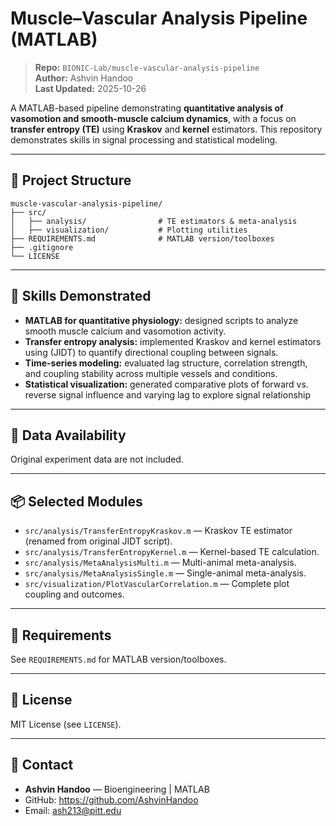 # Muscle–Vascular Analysis Pipeline (MATLAB)

> **Repo:** `BIONIC-Lab/muscle-vascular-analysis-pipeline`  
> **Author:** Ashvin Handoo  
> **Last Updated:** 2025-10-26

A MATLAB-based pipeline demonstrating **quantitative analysis of vasomotion and smooth-muscle calcium dynamics**, with a focus on **transfer entropy (TE)** using **Kraskov** and **kernel** estimators. This repository demonstrates skills in signal processing and statistical modeling.

---

## 🧩 Project Structure

```
muscle-vascular-analysis-pipeline/
├── src/
│   ├── analysis/                # TE estimators & meta-analysis
│   ├── visualization/           # Plotting utilities
├── REQUIREMENTS.md              # MATLAB version/toolboxes
├── .gitignore
└── LICENSE
```
---

## 🔧 Skills Demonstrated
- **MATLAB for quantitative physiology:** designed scripts to analyze smooth muscle calcium and vasomotion activity.
- **Transfer entropy analysis:** implemented Kraskov and kernel estimators using (JIDT) to quantify directional coupling between signals.
- **Time-series modeling:** evaluated lag structure, correlation strength, and coupling stability across multiple vessels and conditions.
- **Statistical visualization:** generated comparative plots of forward vs. reverse signal influence and varying lag to explore signal relationship

---

## 🧪 Data Availability

Original experiment data are not included.

---

## 📦 Selected Modules

- `src/analysis/TransferEntropyKraskov.m` — Kraskov TE estimator (renamed from original JIDT script).
- `src/analysis/TransferEntropyKernel.m` — Kernel-based TE calculation.
- `src/analysis/MetaAnalysisMulti.m` — Multi-animal meta-analysis.
- `src/analysis/MetaAnalysisSingle.m` — Single-animal meta-analysis.
- `src/visualization/PlotVascularCorrelation.m` — Complete plot coupling and outcomes.

---

## 🧰 Requirements

See `REQUIREMENTS.md` for MATLAB version/toolboxes.

---

## 📄 License

MIT License (see `LICENSE`).

---

## 👤 Contact

- **Ashvin Handoo** — Bioengineering | MATLAB
- GitHub: https://github.com/AshvinHandoo
- Email: ash213@pitt.edu
